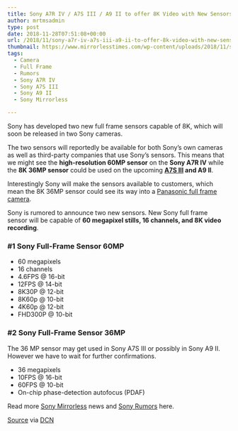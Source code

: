 ```yaml
---
title: Sony A7R IV / A7S III / A9 II to offer 8K Video with New Sensors
author: mrtmsadmin
type: post
date: 2018-11-28T07:51:08+00:00
url: /2018/11/sony-a7r-iv-a7s-iii-a9-ii-to-offer-8k-video-with-new-sensors/
thumbnail: https://www.mirrorlesstimes.com/wp-content/uploads/2018/11/sony-a7r-iv-a7s-iii-a9-ii-to-offer-8k-video-with-new-sensors.jpg
tags:
  - Camera
  - Full Frame
  - Rumors
  - Sony A7R IV
  - Sony A7S III
  - Sony A9 II
  - Sony Mirrorless

---
```

Sony has developed two new full frame sensors capable of 8K, which will soon be released in two Sony cameras.

The two sensors will reportedly be available for both Sony’s own cameras as well as third-party companies that use Sony’s sensors. This means that we might see the **high-resolution 60MP sensor** on the **Sony A7R IV** while the **8K 36MP sensor** could be used on the upcoming **[A7S III][1] and A9 II**.

Interestingly Sony will make the sensors available to customers, which mean the 8K 36MP sensor could see its way into a [Panasonic full frame camera][2]. <!--more-->

Sony is rumored to announce two new sensors. New Sony full frame sensor will be capable of **60 megapixel stills, 16 channels, and 8K video recording**.

### #1 Sony Full-Frame Sensor 60MP

  * 60 megapixels
  * 16 channels
  * 4.6FPS @ 16-bit
  * 12FPS @ 14-bit
  * 8K30P @ 12-bit
  * 8K60p @ 10-bit
  * 4K60p @ 12-bit
  * FHD300P @ 10-bit

### #2 Sony Full-Frame Sensor 36MP

The 36 MP sensor may get used in Sony A7S III or possibly in Sony A9 II. However we have to wait for further confirmations.

  * 36 megapixels
  * 10FPS @ 16-bit
  * 60FPS @ 10-bit
  * On-chip phase-detection autofocus (PDAF)

Read more <a href="https://www.mirrorlesstimes.com/tag/sony-mirrorless/" target="_blank" rel="noopener">Sony Mirrorless</a> news and <a href="https://www.dailycameranews.com/tag/sony-rumors/" target="_blank" rel="noopener">Sony Rumors</a> here.

<a href="https://goo.gl/Hptn9W" target="_blank" rel="noopener">Source</a> via <a href="https://www.dailycameranews.com/2018/11/next-sony-full-frame-sensor-to-offer-60mp-8k-16-bit-raw/" target="_blank" rel="noopener">DCN</a>

 [1]: https://www.mirrorlesstimes.com/tag/sony-a7s-iii/
 [2]: https://www.mirrorlesstimes.com/tag/panasonic-full-frame-mirrorless-camera/